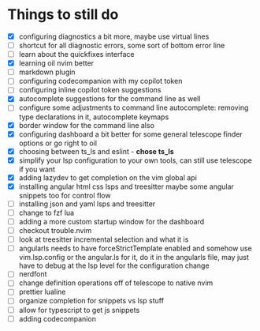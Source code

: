 # Things to still do

- [x] configuring diagnostics a bit more, maybe use virtual lines
- [ ] shortcut for all diagnostic errors, some sort of bottom error line
- [ ] learn about the quickfixes interface
- [x] learning oil nvim better
- [ ] markdown plugin
- [ ] configuring codecompanion with my copilot token
- [ ] configuring inline copilot token suggestions
- [x] autocomplete suggestions for the command line as well
- [ ] configure some adjustments to command line autocomplete: removing type declarations in it, autocomplete keymaps
- [x] border window for the command line also
- [x] configuring dashboard a bit better for some general telescope finder options or go right to oil
- [x] choosing between ts_ls and eslint - **chose ts_ls**
- [x] simplify your lsp configuration to your own tools, can still use telescope if you want
- [x] adding lazydev to get completion on the vim global api
- [x] installing angular html css lsps and treesitter maybe some angular snippets too for control flow
- [ ] installing json and yaml lsps and treesitter
- [ ] change to fzf lua
- [ ] adding a more custom startup window for the dashboard
- [ ] checkout trouble.nvim
- [ ] look at treesitter incremental selection and what it is
- [ ] angularls needs to have forceStrictTemplate enabled and somehow use vim.lsp.config or the angular.ls for it, do it in the angularls file, may just have to debug at the lsp level for the configuration change 
- [ ] nerdfont
- [ ] change definition operations off of telescope to native nvim
- [ ] prettier lualine
- [ ] organize completion for snippets vs lsp stuff
- [ ] allow for typescript to get js snippets
- [ ] adding codecompanion
